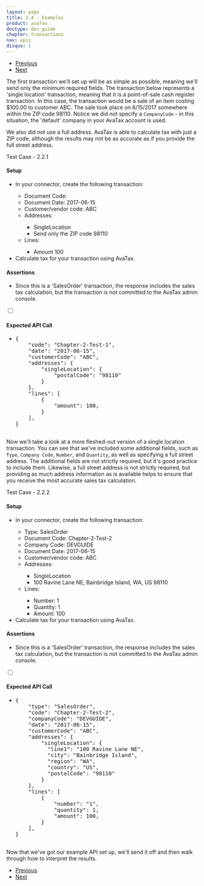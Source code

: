 ```yaml
---
layout: page
title: 2.4 - Examples
product: avaTax
doctype: dev_guide
chapter: transactions
nav: apis
disqus: 1
---
```

<ul class="pager">
  <li class="previous"><a href="/avatax/dev-guide/transactions/line-items/"><i class="glyphicon glyphicon-chevron-left"></i>Previous</a></li>
  <li class="next"><a href="/avatax/dev-guide/transactions/should-i-commit/">Next<i class="glyphicon glyphicon-chevron-right"></i></a></li>
</ul>
The first transaction we'll set up will be as simple as possible, meaning we'll send only the minimum required fields. The transaction below represents a 'single location' transaction, meaning that it is a point-of-sale cash register transaction. In this case, the transaction would be a sale of an item costing $100.00 to customer ABC. The sale took place on 6/15/2017 somewhere within the ZIP code 98110. Notice we did not specify a <code>CompanyCode</code> - in this situation, the 'default' company in your AvaTax account is used.

We also did not use a full address. AvaTax is able to calculate tax with just a ZIP code, although the results may not be as accurate as if you provide the full street address. 

<div class="dev-guide-test" id="test1">
<div class="dev-guide-test-heading">Test Case - 2.2.1 </div>
<div class="dev-guide-test-content">
<h4>Setup</h4>
<ul class="dev-guide-list">
    <li>In your connector, create the following transaction:</li>
    <ul class="dev-guide-list">
        <li>Document Code:</li>
        <li>Document Date: 2017-06-15</li>
        <li>Customer/vendor code: ABC</li>
        <li>Addresses:</li>
            <ul class="dev-guide-list">
                <li>SingleLocation</li>
                <li>Send only the ZIP code 98110</li>
            </ul>
        <li>Lines:</li>
            <ul class="dev-guide-list">
                <li>Amount 100</li>
            </ul>
    </ul>
    <li>Calculate tax for your transaction using AvaTax.</li>
</ul>

<h4>Assertions</h4>
<ul class="dev-guide-list">
    <li>Since this is a 'SalesOrder' transaction, the response includes the sales tax calculation, but the transaction is not committed to the AvaTax admin console.</li>
</ul>

<div class="dev-guide-dropdown">
    <input id="checkbox_toggle" type="checkbox" />
    <i id="icon-up" class="glyphicon glyphicon-chevron-down"></i><i id="icon-down" class="glyphicon glyphicon-chevron-right"></i>
    <label for="checkbox_toggle"><h4>Expected API Call</h4></label>
    <ul class="dev-guide-dropdown-content">
        <li>
            <pre>
{
    "code": "Chapter-2-Test-1",
    "date": "2017-06-15",
    "customerCode": "ABC",
    "addresses": {
        "singleLocation": {
            "postalCode": "98110"
        }
    },
    "lines": [
        {
            "amount": 100,
        }
    ],
}
            </pre>
        </li>
    </ul>
</div>
</div>
</div>

Now we'll take a look at a more fleshed-out version of a single location transaction. You can see that we've included some additional fields, such as <code>Type</code>, <code>Company Code</code>, <code>Number</code>, and <code>Quantity</code>, as well as specifying a full street address. The additional fields are not strictly required, but it's good practice to include them. Likewise, a full street address is not strictly required, but providing as much address information as is available helps to ensure that you receive the most accurate sales tax calculation.

<div class="dev-guide-test" id="test2">
<div class="dev-guide-test-heading">Test Case - 2.2.2</div>
<div class="dev-guide-test-content">
<h4>Setup</h4>
<ul class="dev-guide-list">
    <li>In your connector, create the following transaction:</li>
    <ul class="dev-guide-list">
        <li>Type: SalesOrder</li>
        <li>Document Code: Chapter-2-Test-2</li>
        <li>Company Code: DEVGUIDE</li>
        <li>Document Date: 2017-06-15</li>
        <li>Customer/vendor code: ABC</li>
        <li>Addresses:</li>
            <ul class="dev-guide-list">
                <li>SingleLocation</li>
                <li>100 Ravine Lane NE, Bainbridge Island, WA, US 98110</li>
            </ul>
        <li>Lines:</li>
            <ul class="dev-guide-list">
                <li>Number: 1</li>
                <li>Quantity: 1</li>
                <li>Amount: 100</li>
            </ul>
    </ul>
    <li>Calculate tax for your transaction using AvaTax.</li>
</ul>

<h4>Assertions</h4>
<ul class="dev-guide-list">
    <li>Since this is a 'SalesOrder' transaction, the response includes the sales tax calculation, but the transaction is not committed to the AvaTax admin console.</li>
</ul>

<div class="dev-guide-dropdown">
    <input id="checkbox_toggle2" type="checkbox" />
    <i id="icon-up" class="glyphicon glyphicon-chevron-down"></i><i id="icon-down" class="glyphicon glyphicon-chevron-right"></i>
    <label for="checkbox_toggle2"><h4>Expected API Call</h4></label>
    <ul class="dev-guide-dropdown-content">
        <li>
            <pre>
{
    "type": "SalesOrder",
    "code": "Chapter-2-Test-2",
    "companyCode": "DEVGUIDE",
    "date": "2017-06-15",
    "customerCode": "ABC",
    "addresses": {
        "singleLocation": {
          "line1": "100 Ravine Lane NE",
          "city": "Bainbridge Island",
          "region": "WA",
          "country": "US",
          "postalCode": "98110"
        }
    },
    "lines": [
        {
            "number": "1",
            "quantity": 1,
            "amount": 100,
        }
    ],
}
            </pre>
        </li>
    </ul>
</div>
</div>
</div>

Now that we've got our example API set up, we'll send it off and then walk through how to interpret the results.

<ul class="pager">
  <li class="previous"><a href="/avatax/dev-guide/transactions/line-items/"><i class="glyphicon glyphicon-chevron-left"></i>Previous</a></li>
  <li class="next"><a href="/avatax/dev-guide/transactions/should-i-commit/">Next<i class="glyphicon glyphicon-chevron-right"></i></a></li>
</ul>